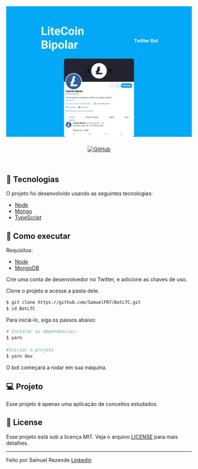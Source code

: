 <h1 align="center">
    <a href="https://twitter.com/LiteCoinBipolar">
    <img alt="BotLTC" src=".github/cover.svg" />
    </a>
</h1>

<p align="center">
  <a href="/LICENSE">
        <img alt="GitHub" src="https://img.shields.io/badge/LICENSE-MIT-%2303a9f4?style=for-the-badge">
  </a> 
</p>

<br>

## 🧪 Tecnologias

O projeto foi desenvolvido usando as seguintes tecnologias: 

- [Node](https://nodejs.org)
- [Mongo](https://www.mongodb.com/)
- [TypeScript](https://www.typescriptlang.org/)

## 🚀 Como executar
Requisitos: 
- [Node](https://nodejs.org)
- [MongoDB](https://www.mongodb.com/)

Crie uma conta de desenvolvedor no Twitter, e adicione as chaves de uso.

Clone o projeto e acesse a pasta dele.

```bash
$ git clone https://github.com/SamuelFR7/BotLTC.git
$ cd BotLTC
```

Para iniciá-lo, siga os passos abaixo:
```bash
# Instalar as dependencias:
$ yarn

#Iniciar o projeto
$ yarn dev
```
O bot começará a rodar em sua máquina.

## 💻 Projeto

Esse projeto é apenas uma aplicação de conceitos estudados.

## 📝 License

Esse projeto está sob a licença MIT. Veja o arquivo [LICENSE](LICENSE) para mais detalhes.

---

Feito por Samuel Rezende [Linkedin](https://www.linkedin.com/in/samuel-ferreira-rezende-7bbbba206/)
